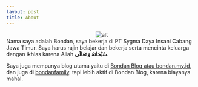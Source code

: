 ```yaml
---
layout: post
title: About
---
```


<span style="display:block;text-align:center">![alt](https://i0.wp.com/bondan.my.id/wp-content/uploads/2021/08/Bondan-Murdani-Soleh.jpg)</span>
Nama saya adalah Bondan, saya bekerja di PT Sygma Daya Insani Cabang Jawa Timur. Saya harus rajin belajar dan bekerja serta mencinta keluarga dengan ikhlas karena Allah **سُبْحَانَهُ وَ تَعَالَى‎**.

Saya juga mempunya blog utama yaitu di [Bondan Blog atau bondan.my.id](https://bondan.my.id), dan juga di [bondanfamily](https://bondanfamily.blogspot.com). tapi lebih aktif di Bondan Blog, karena biayanya mahal.
